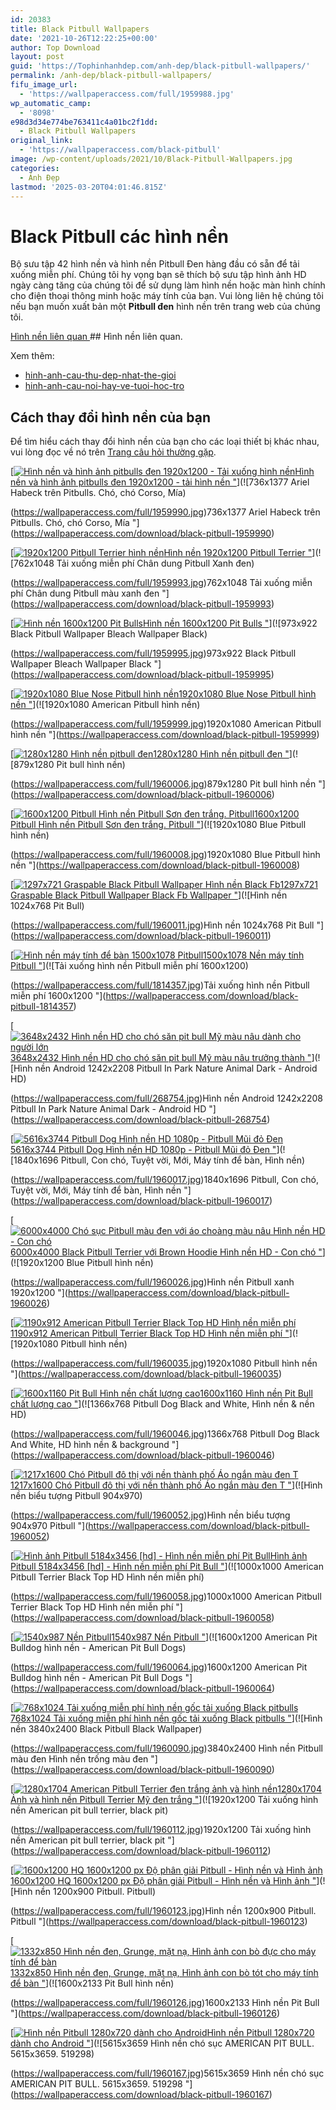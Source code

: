 ```yaml
---
id: 20383
title: Black Pitbull Wallpapers
date: '2021-10-26T12:22:25+00:00'
author: Top Download
layout: post
guid: 'https://Tophinhanhdep.com/anh-dep/black-pitbull-wallpapers/'
permalink: /anh-dep/black-pitbull-wallpapers/
fifu_image_url:
  - 'https://wallpaperaccess.com/full/1959988.jpg'
wp_automatic_camp:
  - '8098'
e98d3d34e774be763411c4a01bc2f1dd:
  - Black Pitbull Wallpapers
original_link:
  - 'https://wallpaperaccess.com/black-pitbull'
image: /wp-content/uploads/2021/10/Black-Pitbull-Wallpapers.jpg
categories:
  - Ảnh Đẹp
lastmod: '2025-03-20T04:01:46.815Z'
---
```

# Black Pitbull các hình nền

Bộ sưu tập 42 hình nền và hình nền Pitbull Đen hàng đầu có sẵn để tải xuống miễn phí. Chúng tôi hy vọng bạn sẽ thích bộ sưu tập hình ảnh HD ngày càng tăng của chúng tôi để sử dụng làm hình nền hoặc màn hình chính cho điện thoại thông minh hoặc máy tính của bạn. Vui lòng liên hệ chúng tôi nếu bạn muốn xuất bản một **Pitbull đen** hình nền trên trang web của chúng tôi.

[Hình nền liên quan ](#related) ## Hình nền liên quan.

   
 Xem thêm:

   
- [hinh-anh-cau-thu-dep-nhat-the-gioi](https://tophinhanhdep.com/anh-dep/hinh-anh-cau-thu-dep-nhat-the-gioi/)
- [hinh-anh-cau-noi-hay-ve-tuoi-hoc-tro](https://tophinhanhdep.com/nhung-cau-noi-hay/hinh-anh-cau-noi-hay-ve-tuoi-hoc-tro/)

## Cách thay đổi hình nền của bạn

Để tìm hiểu cách thay đổi hình nền của bạn cho các loại thiết bị khác nhau, vui lòng đọc về nó trên [Trang câu hỏi thường gặp](https://tophinhanhdep.com/faq/).

  
[[![Hình nền và hình ảnh pitbulls đen 1920x1200 - Tải xuống hình nền](https://wallpaperaccess.com/full/1959988.jpg)Hình nền và hình ảnh pitbulls đen 1920x1200 - tải hình nền "](https://wallpaperaccess.com/download/black-pitbull-1959988)](![736x1377 Ariel Habeck trên Pitbulls.  Chó, chó Corso, Mía)

(https://wallpaperaccess.com/full/1959990.jpg)736x1377 Ariel Habeck trên Pitbulls. Chó, chó Corso, Mía "](https://wallpaperaccess.com/download/black-pitbull-1959990)

[[![1920x1200 Pitbull Terrier hình nền](https://wallpaperaccess.com/full/268704.jpg)Hình nền 1920x1200 Pitbull Terrier "](https://wallpaperaccess.com/download/black-pitbull-268704)](![762x1048 Tải xuống miễn phí Chân dung Pitbull Xanh đen)

(https://wallpaperaccess.com/full/1959993.jpg)762x1048 Tải xuống miễn phí Chân dung Pitbull màu xanh đen "](https://wallpaperaccess.com/download/black-pitbull-1959993)

[[![Hình nền 1600x1200 Pit Bulls](https://wallpaperaccess.com/full/646827.jpg)Hình nền 1600x1200 Pit Bulls "](https://wallpaperaccess.com/download/black-pitbull-646827)](![973x922 Black Pitbull Wallpaper Bleach Wallpaper Black)

(https://wallpaperaccess.com/full/1959995.jpg)973x922 Black Pitbull Wallpaper Bleach Wallpaper Black "](https://wallpaperaccess.com/download/black-pitbull-1959995)

[[![1920x1080 Blue Nose Pitbull hình nền](https://wallpaperaccess.com/full/1959997.jpg)1920x1080 Blue Nose Pitbull hình nền "](https://wallpaperaccess.com/download/black-pitbull-1959997)](![1920x1080 American Pitbull hình nền)

(https://wallpaperaccess.com/full/1959999.jpg)1920x1080 American Pitbull hình nền "](https://wallpaperaccess.com/download/black-pitbull-1959999)

[[![1280x1280 Hình nền pitbull đen](https://wallpaperaccess.com/full/1960001.jpg)1280x1280 Hình nền pitbull đen "](https://wallpaperaccess.com/download/black-pitbull-1960001)](![879x1280 Pit bull hình nền)

(https://wallpaperaccess.com/full/1960006.jpg)879x1280 Pit bull hình nền "](https://wallpaperaccess.com/download/black-pitbull-1960006)

[[![1600x1200 Pitbull Hình nền Pitbull Sơn đen trắng.  Pitbull](https://wallpaperaccess.com/full/268753.jpg)1600x1200 Pitbull Hình nền Pitbull Sơn đen trắng. Pitbull "](https://wallpaperaccess.com/download/black-pitbull-268753)](![1920x1080 Blue Pitbull hình nền)

(https://wallpaperaccess.com/full/1960008.jpg)1920x1080 Blue Pitbull hình nền "](https://wallpaperaccess.com/download/black-pitbull-1960008)

[[![1297x721 Graspable Black Pitbull Wallpaper Hình nền Black Fb](https://wallpaperaccess.com/full/1960010.jpg)1297x721 Graspable Black Pitbull Wallpaper Black Fb Wallpaper "](https://wallpaperaccess.com/download/black-pitbull-1960010)](![Hình nền 1024x768 Pit Bull)

(https://wallpaperaccess.com/full/1960011.jpg)Hình nền 1024x768 Pit Bull "](https://wallpaperaccess.com/download/black-pitbull-1960011)

[[![Hình nền máy tính để bàn 1500x1078 Pitbull](https://wallpaperaccess.com/full/1960012.jpg)1500x1078 Nền máy tính Pitbull "](https://wallpaperaccess.com/download/black-pitbull-1960012)](![Tải xuống hình nền Pitbull miễn phí 1600x1200)

(https://wallpaperaccess.com/full/1814357.jpg)Tải xuống hình nền Pitbull miễn phí 1600x1200 "](https://wallpaperaccess.com/download/black-pitbull-1814357)

[[![3648x2432 Hình nền HD cho chó săn pit bull Mỹ màu nâu dành cho người lớn](https://wallpaperaccess.com/full/1648970.jpg)3648x2432 Hình nền HD cho chó săn pit bull Mỹ màu nâu trưởng thành "](https://wallpaperaccess.com/download/black-pitbull-1648970)](![Hình nền Android 1242x2208 Pitbull In Park Nature Animal Dark - Android HD)

(https://wallpaperaccess.com/full/268754.jpg)Hình nền Android 1242x2208 Pitbull In Park Nature Animal Dark - Android HD "](https://wallpaperaccess.com/download/black-pitbull-268754)

[[![5616x3744 Pitbull Dog Hình nền HD 1080p - Pitbull Mũi đỏ Đen](https://wallpaperaccess.com/full/1960015.jpg)5616x3744 Pitbull Dog Hình nền HD 1080p - Pitbull Mũi đỏ Đen "](https://wallpaperaccess.com/download/black-pitbull-1960015)](![1840x1696 Pitbull, Con chó, Tuyệt vời, Mới, Máy tính để bàn, Hình nền)

(https://wallpaperaccess.com/full/1960017.jpg)1840x1696 Pitbull, Con chó, Tuyệt vời, Mới, Máy tính để bàn, Hình nền "](https://wallpaperaccess.com/download/black-pitbull-1960017)

[[![6000x4000 Chó sục Pitbull màu đen với áo choàng màu nâu Hình nền HD - Con chó](https://wallpaperaccess.com/full/1960020.jpg)6000x4000 Black Pitbull Terrier với Brown Hoodie Hình nền HD - Con chó "](https://wallpaperaccess.com/download/black-pitbull-1960020)](![1920x1200 Blue Pitbull hình nền)

(https://wallpaperaccess.com/full/1960026.jpg)Hình nền Pitbull xanh 1920x1200 "](https://wallpaperaccess.com/download/black-pitbull-1960026)

[[![1190x912 American Pitbull Terrier Black Top HD Hình nền miễn phí](https://wallpaperaccess.com/full/1960033.jpg)1190x912 American Pitbull Terrier Black Top HD Hình nền miễn phí "](https://wallpaperaccess.com/download/black-pitbull-1960033)](![1920x1080 Pitbull hình nền)

(https://wallpaperaccess.com/full/1960035.jpg)1920x1080 Pitbull hình nền "](https://wallpaperaccess.com/download/black-pitbull-1960035)

[[![1600x1160 Pit Bull Hình nền chất lượng cao](https://wallpaperaccess.com/full/1960041.jpg)1600x1160 Hình nền Pit Bull chất lượng cao "](https://wallpaperaccess.com/download/black-pitbull-1960041)](![1366x768 Pitbull Dog Black and White, Hình nền & nền HD)

(https://wallpaperaccess.com/full/1960046.jpg)1366x768 Pitbull Dog Black And White, HD hình nền &amp; background "](https://wallpaperaccess.com/download/black-pitbull-1960046)

[[![1217x1600 Chó Pitbull đô thị với nền thành phố Áo ngắn màu đen T](https://wallpaperaccess.com/full/1960049.jpg)1217x1600 Chó Pitbull đô thị với nền thành phố Áo ngắn màu đen T "](https://wallpaperaccess.com/download/black-pitbull-1960049)](![Hình nền biểu tượng Pitbull 904x970)

(https://wallpaperaccess.com/full/1960052.jpg)Hình nền biểu tượng 904x970 Pitbull "](https://wallpaperaccess.com/download/black-pitbull-1960052)

[[![Hình ảnh Pitbull 5184x3456 [hd] - Hình nền miễn phí Pit Bull](https://wallpaperaccess.com/full/1960053.jpg)Hình ảnh Pitbull 5184x3456 \[hd\] - Hình nền miễn phí Pit Bull "](https://wallpaperaccess.com/download/black-pitbull-1960053)](![1000x1000 American Pitbull Terrier Black Top HD Hình nền miễn phí)

(https://wallpaperaccess.com/full/1960058.jpg)1000x1000 American Pitbull Terrier Black Top HD Hình nền miễn phí "](https://wallpaperaccess.com/download/black-pitbull-1960058)

[[![1540x987 Nền Pitbull](https://wallpaperaccess.com/full/1960059.jpg)1540x987 Nền Pitbull "](https://wallpaperaccess.com/download/black-pitbull-1960059)](![1600x1200 American Pit Bulldog hình nền - American Pit Bull Dogs)

(https://wallpaperaccess.com/full/1960064.jpg)1600x1200 American Pit Bulldog hình nền - American Pit Bull Dogs "](https://wallpaperaccess.com/download/black-pitbull-1960064)

[[![768x1024 Tải xuống miễn phí hình nền gốc tải xuống Black pitbulls](https://wallpaperaccess.com/full/1960088.jpg)768x1024 Tải xuống miễn phí hình nền gốc tải xuống Black pitbulls "](https://wallpaperaccess.com/download/black-pitbull-1960088)](![Hình nền 3840x2400 Black Pitbull Black Wallpaper)

(https://wallpaperaccess.com/full/1960090.jpg)3840x2400 Hình nền Pitbull màu đen Hình nền trống màu đen "](https://wallpaperaccess.com/download/black-pitbull-1960090)

[[![1280x1704 American Pitbull Terrier đen trắng ảnh và hình nền](https://wallpaperaccess.com/full/1960095.jpg)1280x1704 Ảnh và hình nền Pitbull Terrier Mỹ đen trắng "](https://wallpaperaccess.com/download/black-pitbull-1960095)](![1920x1200 Tải xuống hình nền American pit bull terrier, black pit)

(https://wallpaperaccess.com/full/1960112.jpg)1920x1200 Tải xuống hình nền American pit bull terrier, black pit "](https://wallpaperaccess.com/download/black-pitbull-1960112)

[[![1600x1200 HQ 1600x1200 px Độ phân giải Pitbull - Hình nền và Hình ảnh](https://wallpaperaccess.com/full/1960118.jpg)1600x1200 HQ 1600x1200 px Độ phân giải Pitbull - Hình nền và Hình ảnh "](https://wallpaperaccess.com/download/black-pitbull-1960118)](![Hình nền 1200x900 Pitbull.  Pitbull)

(https://wallpaperaccess.com/full/1960123.jpg)Hình nền 1200x900 Pitbull. Pitbull "](https://wallpaperaccess.com/download/black-pitbull-1960123)

[[![1332x850 Hình nền đen, Grunge, mặt nạ, Hình ảnh con bò đực cho máy tính để bàn](https://wallpaperaccess.com/full/1960125.jpg)1332x850 Hình nền đen, Grunge, mặt nạ, Hình ảnh con bò tót cho máy tính để bàn "](https://wallpaperaccess.com/download/black-pitbull-1960125)](![1600x2133 Pit Bull hình nền)

(https://wallpaperaccess.com/full/1960126.jpg)1600x2133 Hình nền Pit Bull "](https://wallpaperaccess.com/download/black-pitbull-1960126)

[[![Hình nền Pitbull 1280x720 dành cho Android](https://wallpaperaccess.com/full/1960162.jpg)Hình nền Pitbull 1280x720 dành cho Android "](https://wallpaperaccess.com/download/black-pitbull-1960162)](![5615x3659 Hình nền chó sục AMERICAN PIT BULL.  5615x3659.  519298)

(https://wallpaperaccess.com/full/1960167.jpg)5615x3659 Hình nền chó sục AMERICAN PIT BULL. 5615x3659. 519298 "](https://wallpaperaccess.com/download/black-pitbull-1960167)

